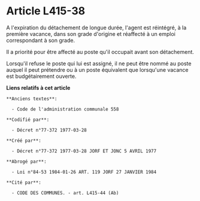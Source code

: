 # Article L415-38

A l'expiration du détachement de longue durée, l'agent est réintégré, à la première vacance, dans son grade d'origine et
réaffecté à un emploi correspondant à son grade.

Il a priorité pour être affecté au poste qu'il occupait avant son détachement.

Lorsqu'il refuse le poste qui lui est assigné, il ne peut être nommé au poste auquel il peut prétendre ou à un poste
équivalent que lorsqu'une vacance est budgétairement ouverte.

**Liens relatifs à cet article**

	**Anciens textes**:

	  - Code de l'administration communale 558

	**Codifié par**:

	  - Décret n°77-372 1977-03-28

	**Créé par**:

	  - Décret n°77-372 1977-03-28 JORF ET JONC 5 AVRIL 1977

	**Abrogé par**:

	  - Loi n°84-53 1984-01-26 ART. 119 JORF 27 JANVIER 1984

	**Cité par**:

	  - CODE DES COMMUNES. - art. L415-44 (Ab)
